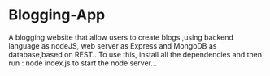 # Blogging-App #
A blogging website that allow users to create blogs ,using backend language as nodeJS, web server as Express and MongoDB as database,based on REST..
To use this, install all the dependencies and then run :
node index.js
to start the node server...
